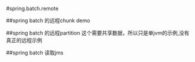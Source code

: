 #spring.batch.remote


##spring batch 的远程chunk demo


##spring batch 的远程partition
这个需要共享数据，所以只是单jvm的示例,没有真正的远程示例


##spring batch 读取jms

